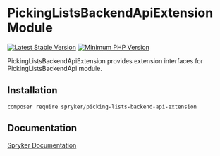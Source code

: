 # PickingListsBackendApiExtension Module
[![Latest Stable Version](https://poser.pugx.org/spryker/picking-lists-backend-api-extension/v/stable.svg)](https://packagist.org/packages/spryker/picking-lists-backend-api-extension)
[![Minimum PHP Version](https://img.shields.io/badge/php-%3E%3D%208.0-8892BF.svg)](https://php.net/)

PickingListsBackendApiExtension provides extension interfaces for PickingListsBackendApi module.

## Installation

```
composer require spryker/picking-lists-backend-api-extension
```

## Documentation

[Spryker Documentation](https://docs.spryker.com)
